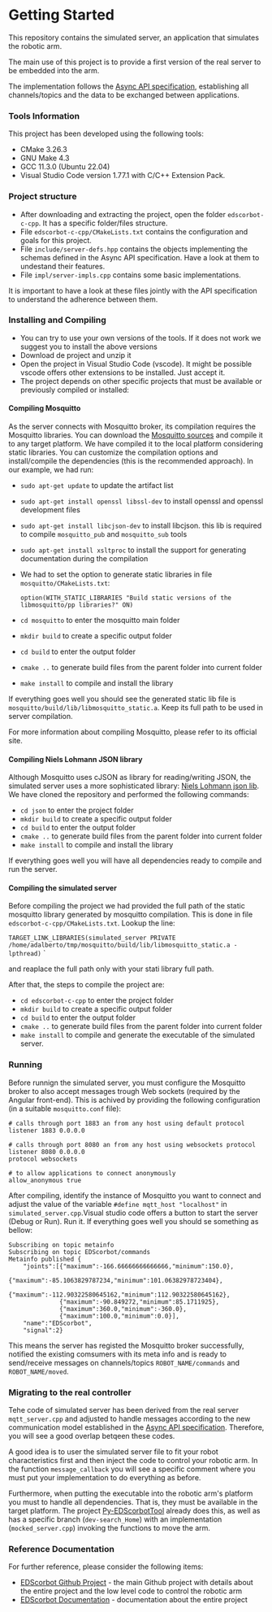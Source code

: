 # Getting Started
This repository contains the simulated server, an application that simulates the robotic arm.

The main use of this project is to provide a first version of the real server to be embedded into the arm. 

The implementation follows the [Async API specification](https://app.swaggerhub.com/apis-docs/ADALBERTOCAJUEIRO_1/ed-scorbot_async/1.0.0), establishing all channels/topics and the data to be exchanged between applications.

### Tools Information
This project has been developed using the following tools:
* CMake 3.26.3
* GNU Make 4.3
* GCC 11.3.0 (Ubuntu 22.04) 
* Visual Studio Code version 1.77.1 with C/C++ Extension Pack.  

### Project structure
* After downloading and extracting the project, open the folder `edscorbot-c-cpp`. It has a specific folder/files structure.
* File `edscorbot-c-cpp/CMakeLists.txt` contains the configuration and goals for this project.
* File `include/server-defs.hpp` contains the objects implementing the schemas defined in the Async API specification. Have a look at them to undestand their features. 
* File `impl/server-impls.cpp` contains some basic implementations.

It is important to have a look at these files jointly with the API specification to understand the adherence between them.

### Installing and Compiling
* You can try to use your own versions of the tools. If it does not work we suggest you to install the above versions
* Download de project and unzip it
* Open the project in Visual Studio Code (vscode). It might be possible vscode offers other extensions to be installed. Just accept it.
* The project depends on other specific projects that must be available or previously compiled or installed:

#### Compiling Mosquitto
As the server connects with Mosquitto broker, its compilation requires the Mosquitto libraries. You can download the [Mosquitto sources](https://github.com/eclipse/mosquitto) and compile it to any target platform. We have compiled it to the local platform considering static libraries. You can customize the compilation options and install/compile the dependencies (this is the recommended approach). In our example, we had run:
* `sudo apt-get update` to update the artifact list  
* `sudo apt-get install openssl libssl-dev` to install openssl and openssl development files
* `sudo apt-get install libcjson-dev` to install libcjson. this lib is required to compile `mosquitto_pub` and `mosquitto_sub` tools 
* `sudo apt-get install xsltproc` to install the support for generating documentation during the compilation
* We had to set the option to generate static libraries in file `mosquitto/CMakeLists.txt`: 
    
    `option(WITH_STATIC_LIBRARIES "Build static versions of the libmosquitto/pp libraries?" ON)`

* `cd mosquitto` to enter the mosquitto main folder
* `mkdir build` to create a specific output folder
* `cd build` to enter the output folder
* `cmake ..` to generate build files from the parent folder into current folder
* `make install` to compile and install the library

If everything goes well you should see the generated static lib file is `mosquitto/build/lib/libmosquitto_static.a`. Keep its full path to be used in server compilation.

For more information about compiling Mosquitto, please refer to its official site.

#### Compiling Niels Lohmann JSON library
Although Mosquitto uses cJSON as library for reading/writing JSON, the simulated server uses a more sophisticated library: [Niels Lohmann json lib](https://github.com/nlohmann/json.git). We have cloned the repository and performed the following commands:

* `cd json` to enter the project folder
* `mkdir build` to create a specific output folder
* `cd build` to enter the output folder
* `cmake ..` to generate build files from the parent folder into current folder
* `make install` to compile and install the library

If everything goes well you will have all dependencies ready to compile and run the server.

#### Compiling the simulated server
Before compiling the project we had provided the full path of the static mosquitto library generated by mosquitto compilation. This is done in file `edscorbot-c-cpp/CMakeLists.txt`. Lookup the line:

`TARGET_LINK_LIBRARIES(simulated_server PRIVATE  /home/adalberto/tmp/mosquitto/build/lib/libmosquitto_static.a -lpthread)`
`

and reaplace the full path only with your stati library full path.

After that, the steps to compile the project are:
* `cd edscorbot-c-cpp` to enter the project folder
* `mkdir build` to create a specific output folder
* `cd build` to enter the output folder
* `cmake ..` to generate build files from the parent folder into current folder
* `make install` to compile and generate the executable of the simulated server.

### Running 
Before runnign the simulated server, you must configure the Mosquitto broker to also accept messages trough Web sockets (required by the Angular front-end). This is achived by providing the following configuration (in a suitable `mosquitto.conf` file):

```
# calls through port 1883 an from any host using default protocol
listener 1883 0.0.0.0 

# calls through port 8080 an from any host using websockets protocol
listener 8080 0.0.0.0
protocol websockets

# to allow applications to connect anonymously
allow_anonymous true
```

After compiling, identify the instance of Mosquitto you want to connect and adjust the value of the variable `#define mqtt_host "localhost"` in `simulated_server.cpp`.Visual studio code offers a button to start the server (Debug or Run). Run it. If everything goes well you should se something as bellow:


```
Subscribing on topic metainfo
Subscribing on topic EDScorbot/commands
Metainfo published {
    "joints":[{"maximum":-166.66666666666666,"minimum":150.0},
              {"maximum":-85.1063829787234,"minimum":101.06382978723404},
              {"maximum":-112.90322580645162,"minimum":112.90322580645162},
              {"maximum":-90.849272,"minimum":85.1711925},
              {"maximum":360.0,"minimum":-360.0},
              {"maximum":100.0,"minimum":0.0}],
    "name":"EDScorbot",
    "signal":2}
```    

This means the server has registed the Mosquitto broker successfully, notified the existing comsumers with its meta info and is ready to send/receive messages on channels/topics `ROBOT_NAME/commands` and `ROBOT_NAME/moved`.

### Migrating to the real controller
Tehe code of simulated server has been derived from the real server `mqtt_server.cpp` and adjusted to handle messages according to the new communication model established in the [Async API specification](https://app.swaggerhub.com/apis-docs/ADALBERTOCAJUEIRO_1/ed-scorbot_async/1.0.0). Therefore, you will see a good overlap betqeen these codes. 

A good idea is to user the simulated server file to fit your robot characteristics first and then inject the code to control your robotic arm. In the function `message_callback` you will see a specific comment where you must put your implementation to do everything as before. 

Furthermore, when putting the executable into the robotic arm's platform you must to handle all dependencies. That is, they must be available in the target platform. The project [Py-EDScorbotTool](https://github.com/RTC-research-group/Py-EDScorbotTool) already does this, as well as has a specific branch (`dev-search_Home`) with an implementation (`mocked_server.cpp`) invoking the functions to move the arm.

### Reference Documentation
For further reference, please consider the following items:
* [EDScorbot Github Project](https://github.com/RTC-research-group/Py-EDScorbotTool) - the main Github project with details about the entire project and the low level code to control the robotic arm
* [EDScorbot Documentation](https://py-edscorbottool.readthedocs.io/en/latest/) - documentation about the entire project